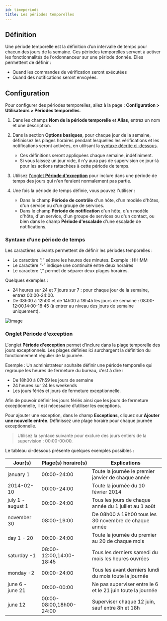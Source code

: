 ```yaml
---
id: timeperiods
title: Les périodes temporelles
---
```


## Définition

Une période temporelle est la définition d’un intervalle de temps pour chacun des jours de la semaine. Ces périodes temporelles servent à activer les fonctionnalités de l’ordonnanceur sur une période donnée. Elles permettent de définir :

* Quand les commandes de vérification seront exécutées
* Quand des notifications seront envoyées.

## Configuration

Pour configurer des périodes temporelles, allez à la page : **Configuration > Utilisateurs > Périodes temporelles**.

1. Dans les champs **Nom de la période temporelle** et **Alias**, entrez un nom et une description.
2. Dans la section **Options basiques**, pour chaque jour de la semaine, définissez les plages horaires pendant lesquelles les vérifications et les notifications seront activées, en utilisant la [syntaxe décrite ci-dessous](#syntaxe-dune-période-de-temps). 

    - Ces définitions seront appliquées chaque semaine, indéfiniment.
    - Si vous laissez un jour vide, il n'y aura pas de supervision ce jour-là pour les actions rattachées à cette période de temps.

3. Utilisez [l'onglet **Période d'exception**](#onglet-période-dexception) pour inclure dans une période de temps des jours qui n'en feraient normalement pas partie.

4. Une fois la période de temps définie, vous pouvez l'utiliser :

    - Dans le champ **Période de contrôle** d'un hôte, d'un modèle d'hôtes, d'un service ou d'un groupe de services.
    - Dans le champ **Période de notification** d'un hôte, d'un modèle d'hôte, d'un service, d'un groupe de services ou d'un contact, ou bien dans le champ **Période d'escalade** d'une escalade de notifications.

### Syntaxe d’une période de temps

Les caractères suivants permettent de définir les périodes temporelles :

* Le caractère ”:” sépare les heures des minutes. Exemple : HH:MM
* Le caractère “-” indique une continuité entre deux horaires
* Le caractère ”,” permet de séparer deux plages horaires.

Quelques exemples :

* 24 heures sur 24 et 7 jours sur 7 : pour chaque jour de la semaine, entrez 00:00-24:00.
* De 08h00 à 12h00 et de 14h00 à 18h45 les jours de semaine : 08:00-12:00,14:00-18:45 (à entrer au niveau des jours de semaine uniquement).

![image](../../assets/configuration/05timeperiod.png)

### Onglet Période d'exception

L'onglet **Période d'exception** permet d’inclure dans la plage temporelle des jours exceptionnels. Les plages définies ici surchargent la définition du fonctionnement régulier de la journée.

Exemple : Un administrateur souhaite définir une période temporelle qui regroupe les heures de fermeture du bureau, c’est à dire :

* De 18h00 à 07h59 les jours de semaine
* 24 heures sur 24 les weekends
* Les jours fériés et jours de fermeture exceptionnelle.

Afin de pouvoir définir les jours fériés ainsi que les jours de fermeture exceptionnelle, il est nécessaire d’utiliser les exceptions.

Pour ajouter une exception, dans le champ **Exceptions**, cliquez sur **Ajouter une nouvelle entrée**. Définissez une plage horaire pour chaque
journée exceptionnelle. 

>Utilisez la syntaxe suivante pour exclure des jours entiers de la supervision : 00:00-00:00.

Le tableau ci-dessous présente quelques exemples possibles :

| Jour(s)           | Plage(s) horaire(s)     | Explications                                                 |
| ----------------- | ----------------------- | ------------------------------------------------------------ |
| january 1         | 00:00-24:00             | Toute la journée le premier janvier de chaque année          |
| 2014-02-10        | 00:00-24:00             | Toute la journée du 10 février 2014                          |
| july 1 - august 1 | 00:00-24:00             | Tous les jours de chaque année du 1 juillet au 1 août        |
| november 30       | 08:00-19:00             | De 08h00 à 19h00 tous les 30 novembre de chaque année        |
| day 1 - 20        | 00:00-24:00             | Toute la journée du premier au 20 de chaque mois             |
| saturday -1       | 08:00-12:00,14:00-18:45 | Tous les derniers samedi du mois les heures ouvrées          |
| monday -2         | 00:00-24:00             | Tous les avant derniers lundi du mois toute la journée       |
| june 6 - june 21  | 00:00-00:00             | Ne pas superviser entre le 6 et le 21 juin toute la journée  |
| june 12           | 00:00-08:00,18h00-24:00 | Superviser chaque 12 juin, sauf entre 8h et 18h              |
